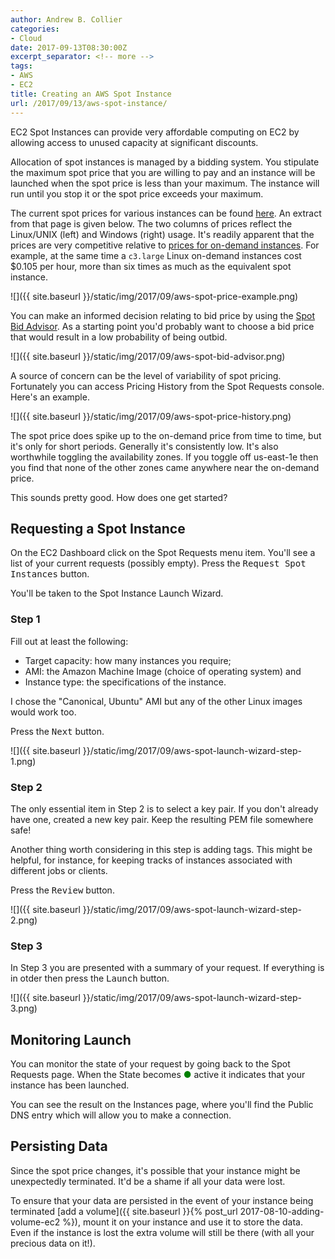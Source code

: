```yaml
---
author: Andrew B. Collier
categories:
- Cloud
date: 2017-09-13T08:30:00Z
excerpt_separator: <!-- more -->
tags:
- AWS
- EC2
title: Creating an AWS Spot Instance
url: /2017/09/13/aws-spot-instance/
---
```


EC2 Spot Instances can provide very affordable computing on EC2 by allowing access to unused capacity at significant discounts.

<!--more-->

Allocation of spot instances is managed by a bidding system. You stipulate the maximum spot price that you are willing to pay and an instance will be launched when the spot price is less than your maximum. The instance will run until you stop it or the spot price exceeds your maximum.

The current spot prices for various instances can be found [here](https://aws.amazon.com/ec2/spot/pricing/). An extract from that page is given below. The two columns of prices reflect the Linux/UNIX (left) and Windows (right) usage. It's readily apparent that the prices are very competitive relative to [prices for on-demand instances](https://aws.amazon.com/ec2/pricing/on-demand/). For example, at the same time a `c3.large` Linux on-demand instances cost $0.105 per hour, more than six times as much as the equivalent spot instance.

![]({{ site.baseurl }}/static/img/2017/09/aws-spot-price-example.png)

You can make an informed decision relating to bid price by using the [Spot Bid Advisor](https://aws.amazon.com/ec2/spot/bid-advisor/). As a starting point you'd probably want to choose a bid price that would result in a low probability of being outbid.

![]({{ site.baseurl }}/static/img/2017/09/aws-spot-bid-advisor.png)

A source of concern can be the level of variability of spot pricing. Fortunately you can access Pricing History from the Spot Requests console. Here's an example.

![]({{ site.baseurl }}/static/img/2017/09/aws-spot-price-history.png)

The spot price does spike up to the on-demand price from time to time, but it's only for short periods. Generally it's consistently low. It's also worthwhile toggling the availability zones. If you toggle off us-east-1e then you find that none of the other zones came anywhere near the on-demand price.

This sounds pretty good. How does one get started?

<!--more-->

## Requesting a Spot Instance

On the EC2 Dashboard click on the Spot Requests menu item. You'll see a list of your current requests (possibly empty). Press the <kbd class="bg-primary nobreak">Request Spot Instances</kbd> button.

You'll be taken to the Spot Instance Launch Wizard.

### Step 1

Fill out at least the following:

- Target capacity: how many instances you require;
- AMI: the Amazon Machine Image (choice of operating system) and
- Instance type: the specifications of the instance.

I chose the "Canonical, Ubuntu" AMI but any of the other Linux images would work too.

Press the <kbd class="bg-primary nobreak">Next</kbd> button.

![]({{ site.baseurl }}/static/img/2017/09/aws-spot-launch-wizard-step-1.png)

### Step 2

The only essential item in Step 2 is to select a key pair. If you don't already have one, created a new key pair. Keep the resulting PEM file somewhere safe!

Another thing worth considering in this step is adding tags. This might be helpful, for instance, for keeping tracks of instances associated with different jobs or clients.

Press the <kbd class="bg-primary nobreak">Review</kbd> button.

![]({{ site.baseurl }}/static/img/2017/09/aws-spot-launch-wizard-step-2.png)

### Step 3

In Step 3 you are presented with a summary of your request. If everything is in otder then press the <kbd class="bg-primary nobreak">Launch</kbd> button.

![]({{ site.baseurl }}/static/img/2017/09/aws-spot-launch-wizard-step-3.png)

## Monitoring Launch

You can monitor the state of your request by going back to the Spot Requests page. When the State becomes <span style="color: green;">●</span> active it indicates that your instance has been launched.

You can see the result on the Instances page, where you'll find the Public DNS entry which will allow you to make a connection.

## Persisting Data

Since the spot price changes, it's possible that your instance might be unexpectedly terminated. It'd be a shame if all your data were lost.

To ensure that your data are persisted in the event of your instance being terminated [add a volume]({{ site.baseurl }}{% post_url 2017-08-10-adding-volume-ec2 %}), mount it on your instance and use it to store the data. Even if the instance is lost the extra volume will still be there (with all your precious data on it!).